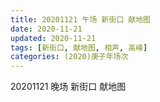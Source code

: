 ```yaml
---
title: 20201121 午场 新街口 献地图 
date: 2020-11-21
updated: 2020-11-21
tags: [新街口, 献地图, 相声, 高峰] 
categories: (2020)庚子年场次
---
```


20201121 晚场 新街口 献地图

